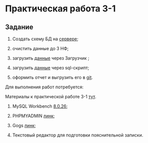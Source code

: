 # Практическая работа 3-1

## Задание

1. Создать схему БД на [сервере](http://95.131.149.21:8080/repl1);

2. очистить данные до 3 НФ;

3. загрузить [данные]() через Загрузчик ;

4. загрузить [данные]() через sql-скрипт;

5. оформить отчет и выгрузить его в [git](http://95.131.149.21:3000/).

Для выполнения работ потребуется:

Материалы к практической работе 3-1 [тут]().

1. MySQL Workbench [8.0.26](https://dev.mysql.com/downloads/workbench/);

2. PHPMYADMIN [линк](http://95.131.149.21:8080/repl1);

3. Gogs [линк](http://95.131.149.21:3000/);

2. Текстовый редактор для подготовки пояснительной записки.


